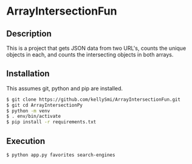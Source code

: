 # ArrayIntersectionFun

## Description
This is a project that gets JSON data from two URL's, counts the unique objects in each, and counts the intersecting objects in both arrays.

## Installation
This assumes git, python and pip are installed.

```bash
$ git clone https://github.com/kellySmi/ArrayIntersectionFun.git
$ git cd ArrayIntersectionPy
$ python -m venv
$ . env/bin/activate
$ pip install -r requirements.txt
```
## Execution

```bash
$ python app.py favorites search-engines
```
